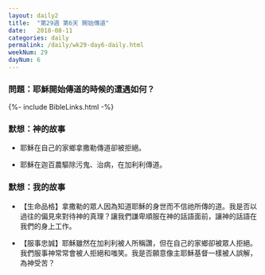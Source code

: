 ```yaml
---
layout: daily2
title:  "第29週 第6天 開始傳道"
date:   2018-08-11
categories: daily
permalink: /daily/wk29-day6-daily.html
weekNum: 29
dayNum: 6
---
```


### 問題：耶穌開始傳道的時候的遭遇如何？

{%- include BibleLinks.html -%}

### 默想：神的故事 
+ 耶穌在自己的家鄉拿撒勒傳道卻被拒絕。

+ 耶穌在迦百農驅除污鬼、治病，在加利利傳道。

### 默想：我的故事
+ 【生命品格】拿撒勒的眾人因為知道耶穌的身世而不信祂所傳的道。我是否以過往的偏見來對待神的真理？讓我們謙卑順服在神的話語面前，讓神的話語在我們的身上工作。

+ 【服事忠誠】耶穌雖然在加利利被人所稱讚，但在自己的家鄉卻被眾人拒絕。我們服事神常常會被人拒絕和嗤笑。我是否願意像主耶穌基督一樣被人誤解，為神受苦？
